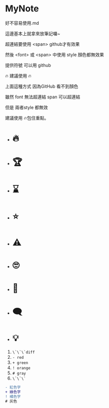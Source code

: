 # MyNote

好不容易使用.md

這邊基本上就拿來放筆記囉~

超連結要使用 \<span>  github才有效果

然後 \<font> 或 \<span> 中使用 style 顏色都無效果

提供符號 可以用 github

🔥 建議使用 🔥

上面這種方式 因為GitHub 看不到顏色

雖然 font 無法超連結 span 可以超連結

但是 兩者style 都無效

建議使用 🔥包住重點。

- # 🔥

- # 🏆

- # ⌛

- # ⭐

- # ⚠️

- # 🙄

- # 🍉

- # 🗨

- # 💡
1. ``\`\`\`diff``
2. `- red`
3. `+ green`
4. `! orange`
5. `# gray`
6. `` \`\`\` ``

```diff
- 紅色字
+ 綠色字
! 橘色字
# 灰色
```
